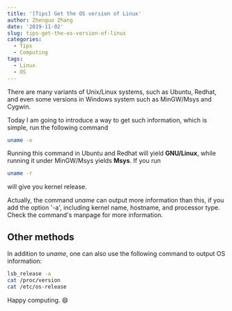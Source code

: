 ```yaml
---
title: '[Tips] Get the OS version of Linux'
author: Zhenguo Zhang
date: '2019-11-02'
slug: tips-get-the-os-version-of-linux
categories:
  - Tips
  - Computing
tags:
  - Linux
  - OS
---
```


There are many variants of Unix/Linux systems, such as Ubuntu,
Redhat, and even some versions in Windows system such as
MinGW/Msys and Cygwin.

Today I am going to introduce a way to get such information, which is
simple, run the following command

```bash
uname -o
```

Running this command in Ubuntu and Redhat will yield __GNU/Linux__,
while running it under MinGW/Msys yields __Msys__. If you run

```bash
uname -r
```

will give you kernel release.

Actually, the command *uname* can output more information than this,
if you add the option '-a', including kernel name, hostname, and
processor type. Check the command's manpage for more information.

## Other methods

In addition to *uname*, one can also use the following command to
output OS information:

```bash
lsb_release -a
cat /proc/version
cat /etc/os-release
```

Happy computing. :smile:
